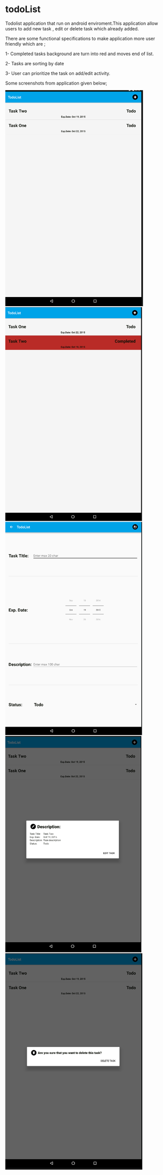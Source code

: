 # todoList

Todolist application that run on android enviroment.This application allow users to add new task , edit or delete task which already added.

There are some functional specifications to make application more user friendly which are ;

1- Completed tasks background are turn into red and moves end of list.

2- Tasks are sorting by date

3- User can prioritize the task on add/edit activity.

Some screenshots from application given below;

![](https://raw.githubusercontent.com/omergokdere/todoList/master/Screenshots/todo%20list%20main%20screen.PNG)
![](https://raw.githubusercontent.com/omergokdere/todoList/master/Screenshots/todolist%20completed%20task.PNG)
![](https://raw.githubusercontent.com/omergokdere/todoList/master/Screenshots/new%20task%20and%20edit%20task%20screen.PNG)
![](https://raw.githubusercontent.com/omergokdere/todoList/master/Screenshots/edit%20option.PNG)
![](https://raw.githubusercontent.com/omergokdere/todoList/master/Screenshots/delete%20option.PNG)

